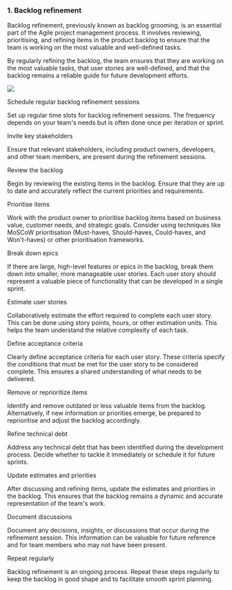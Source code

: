 ### 1. Backlog refinement

Backlog refinement, previously known as backlog grooming, is an essential part of the Agile project management process. It involves reviewing, prioritising, and refining items in the product backlog to ensure that the team is working on the most valuable and well-defined tasks.

By regularly refining the backlog, the team ensures that they are working on the most valuable tasks, that user stories are well-defined, and that the backlog remains a reliable guide for future development efforts.

![](../../../../meri-public/garden/a50064366b70e8acb9e34e6016cddc17.png)

Schedule regular backlog refinement sessions

Set up regular time slots for backlog refinement sessions. The frequency depends on your team's needs but is often done once per iteration or sprint.

Invite key stakeholders

Ensure that relevant stakeholders, including product owners, developers, and other team members, are present during the refinement sessions.

Review the backlog

Begin by reviewing the existing items in the backlog. Ensure that they are up to date and accurately reflect the current priorities and requirements.

Prioritise items

Work with the product owner to prioritise backlog items based on business value, customer needs, and strategic goals. Consider using techniques like MoSCoW prioritisation (Must-haves, Should-haves, Could-haves, and Won't-haves) or other prioritisation frameworks.

Break down epics

If there are large, high-level features or epics in the backlog, break them down into smaller, more manageable user stories. Each user story should represent a valuable piece of functionality that can be developed in a single sprint.

Estimate user stories

Collaboratively estimate the effort required to complete each user story. This can be done using story points, hours, or other estimation units. This helps the team understand the relative complexity of each task.

Define acceptance criteria

Clearly define acceptance criteria for each user story. These criteria specify the conditions that must be met for the user story to be considered complete. This ensures a shared understanding of what needs to be delivered.

Remove or reprioritize items

Identify and remove outdated or less valuable items from the backlog. Alternatively, if new information or priorities emerge, be prepared to reprioritise and adjust the backlog accordingly.

Refine technical debt

Address any technical debt that has been identified during the development process. Decide whether to tackle it immediately or schedule it for future sprints.

Update estimates and priorities

After discussing and refining items, update the estimates and priorities in the backlog. This ensures that the backlog remains a dynamic and accurate representation of the team's work.

Document discussions

Document any decisions, insights, or discussions that occur during the refinement session. This information can be valuable for future reference and for team members who may not have been present.

Repeat regularly

Backlog refinement is an ongoing process. Repeat these steps regularly to keep the backlog in good shape and to facilitate smooth sprint planning.